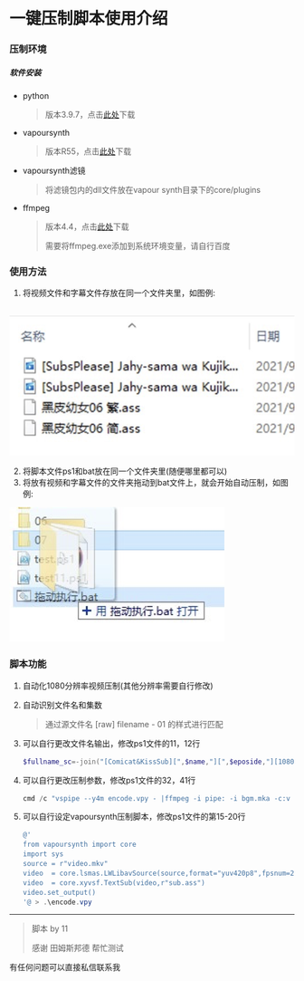 # 一键压制脚本使用介绍

### 压制环境

##### 软件安装

- python

  > 版本3.9.7，点击[此处](https://www.python.org/ftp/python/3.9.7/python-3.9.7-amd64.exe)下载

- vapoursynth

  > 版本R55，点击[此处](https://github.com/vapoursynth/vapoursynth/releases/download/R55/VapourSynth64-R55.exe)下载

- vapoursynth滤镜

  > 将滤镜包内的dll文件放在vapour synth目录下的core/plugins

- ffmpeg

  > 版本4.4，点击[此处](https://www.gyan.dev/ffmpeg/builds/ffmpeg-release-full.7z)下载
  >
  > 需要将ffmpeg.exe添加到系统环境变量，请自行百度

### 使用方法

1. 将视频文件和字幕文件存放在同一个文件夹里，如图例:

​    ![image-20211004054339710](./image-20211004054339710.png)

2. 将脚本文件ps1和bat放在同一个文件夹里(随便哪里都可以)
3. 将放有视频和字幕文件的文件夹拖动到bat文件上，就会开始自动压制，如图例:

![image-20211004054348740](./image-20211004054348740.png)

### 脚本功能

1. 自动化1080分辨率视频压制(其他分辨率需要自行修改)

2. 自动识别文件名和集数

   > 通过源文件名 [raw] filename - 01 的样式进行匹配

3. 可以自行更改文件名输出，修改ps1文件的11，12行

   ```powershell
   $fullname_sc=-join("[Comicat&KissSub][",$name,"][",$eposide,"][1080P][GB][MP4].mp4")
   ```

4. 可以自行更改压制参数，修改ps1文件的32，41行

   ```powershell
   cmd /c "vspipe --y4m encode.vpy - |ffmpeg -i pipe: -i bgm.mka -c:v libx264 -preset slow -crf 23 -c:a copy encode.mp4"
   ```
   
5. 可以自行设定vapoursynth压制脚本，修改ps1文件的第15-20行

   ```powershell
   @'
   from vapoursynth import core
   import sys 
   source = r"video.mkv"
   video  = core.lsmas.LWLibavSource(source,format="yuv420p8",fpsnum=24000,fpsden=1001)
   video  = core.xyvsf.TextSub(video,r"sub.ass")
   video.set_output()
   '@ > .\encode.vpy
   ```

___

> 脚本 by 11
>
> 感谢 田姆斯邦德 帮忙测试


有任何问题可以直接私信联系我
